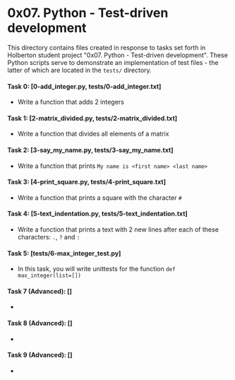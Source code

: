 # 0x07. Python - Test-driven development

This directory contains files created in response to tasks set forth in Holberton student project "0x07. Python - Test-driven development". These Python scripts serve to demonstrate an implementation of test files - the latter of which are located in the `tests/` directory.

#### Task 0: [0-add_integer.py, tests/0-add_integer.txt]
* Write a function that adds 2 integers
#### Task 1: [2-matrix_divided.py, tests/2-matrix_divided.txt]
* Write a function that divides all elements of a matrix
#### Task 2: [3-say_my_name.py, tests/3-say_my_name.txt]
* Write a function that prints `My name is <first name> <last name>`
#### Task 3: [4-print_square.py, tests/4-print_square.txt]
* Write a function that prints a square with the character `#`
#### Task 4: [5-text_indentation.py, tests/5-text_indentation.txt]
* Write a function that prints a text with 2 new lines after each of these characters: `.`, `?` and `:`
#### Task 5: [tests/6-max_integer_test.py]
* In this task, you will write unittests for the function `def max_integer(list=[])`

#### Task 7 (Advanced): []
* 
#### Task 8 (Advanced): []
* 
#### Task 9 (Advanced): []
* 
